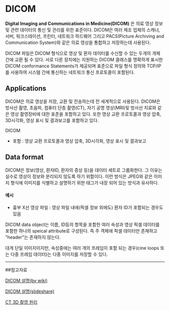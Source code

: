 # DICOM
**Digital Imaging and Communications in Medicine(DICOM)** 은 의료 영상 정보 및 관련 데이터의 통신 및 관리를 위한 표준이다. DICOM은 여러 제조 업체의 
스캐너, 서버, 워크스테이션, 프린터, 네트워크 하드웨어 그리고 PACS(Picture Archiving and Communication System)와 같은 의료 영상을 통합하고
저장하는데 사용된다.


DICOM 파일은 DICOM 형식으로 영상 및 환자 데이터를 수신할 수 있는 두개의 개체 간에 교환 될 수 있다. 서로 다른 장치에는 지원하는 DICOM 클래스를
명확하게 표시한 DICOM conformance Statements가 제공되며 표준으로 파일 형식 정의와 TCP/IP를 사용하여 시스템 간에 통신하는 네트워크 통신 프로토콜이
포함된다.


## Applications
DICOM은 의료 영상을 저장, 교환 및 전송하는데 전 세계적으로 사용된다. DICOM은 방사선 촬영, 초음파, 컴퓨터 단층 촬영(CT), 자기 공명 영상(MRI)및 방사선 
치료와 같은 영상 촬영장비에 대한 표준을 포함하고 있다. 또한 영상 교환 프로토콜과 영상 압축, 3D시각화, 영상 표시 및 결과보고를 포함하고 있다.

DICOM 
* 포함 : 영상 교환 프로토콜과 영상 압축, 3D시각화, 영상 표시 및 결과보고

## Data format
DICOM은 정보(영상, 환자ID, 환자의 증상 등)을 데이터 세트로 그룹화한다. 그 이유는 실수로 영상이 정보와 분리되지 않도록 하기 위함이다.
이런 방식은 JPEG와 같은 이미지 형식에 이미지를 식별하고 설명하기 위한 태그가 내장 되어 있는 방식과 유사하다. 

#### 예시
* 흉부 X선 영상 파일 : 영상 파일 내에(픽셀 정보 외에도) 환자 ID가 포함되는 경우도 있음

DICOM data object는 이름, ID등의 항목을 포함한 여러 속성과 영상 픽셀 데이터를 포함한 하나의 speical attribute로 구성된다. 즉 주 객체에 
픽셀 데이터만 존재하고 "header"는 존재하지 않는다.

대게 단일 이미지이지만, 속성중에는 여러 개의 프레임이 포함 되는 경우(cine loops 또는 다중 프레임 데이터)는 다중 이미지를 저장할 수 있다.




---------

##참고자료

[DICOM 설명(by wiki)](https://en.wikipedia.org/wiki/DICOM)

[DICOM 설명(slideshare)](https://slidesplayer.org/slide/12934045/)

[CT 3D 촬영 원리](http://www.ucdenver.edu/academics/colleges/medicalschool/departments/Radiology/About%20Us/Faculty/education-research-portal/Pages/filtbackproj.aspx)
